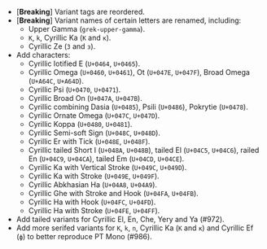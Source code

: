  * \[**Breaking**\] Variant tags are reordered.
 * \[**Breaking**\] Variant names of certain letters are renamed, including:
   - Upper Gamma (`grek-upper-gamma`).
   - `K`, `k`, Cyrillic Ka (`К` and `к`).
   - Cyrillic Ze (`З` and `з`).
 * Add characters:
   - Cyrillic Iotified E (`U+0464`, `U+0465`).
   - Cyrillic Omega (`U+0460`, `U+0461`), Ot (`U+047E`, `U+047F`), Broad Omega (`U+A64C`, `U+A64D`).
   - Cyrillic Psi (`U+0470`, `U+0471`).
   - Cyrillic Broad On (`U+047A`, `U+047B`).
   - Cyrillic combining Dasia (`U+0485`), Psili (`U+0486`), Pokrytie (`U+0478`).
   - Cyrillic Ornate Omega (`U+047C`, `U+047D`).
   - Cyrillic Koppa (`U+0480`, `U+0481`).
   - Cyrillic Semi-soft Sign (`U+048C`, `U+048D`).
   - Cyrillic Er with Tick (`U+048E`, `U+048F`).
   - Cyrillic tailed Short I (`U+048A`, `U+048B`), tailed El (`U+04C5`, `U+04C6`), railed En (`U+04C9`, `U+04CA`), tailed Em (`U+04CD`, `U+04CE`).
   - Cyrillic Ka with Vertical Stroke (`U+049C`, `U+049D`).
   - Cyrillic Ka with Stroke (`U+049E`, `U+049F`).
   - Cyrillic Abkhasian Ha (`U+04A8`, `U+04A9`).
   - Cyrillic Ghe with Stroke and Hook (`U+04FA`, `U+04FB`).
   - Cyrillic Ha with Hook (`U+04FC`, `U+04FD`).
   - Cyrillic Ha with Stroke (`U+04FE`, `U+04FF`).
 * Add tailed variants for Cyrillic El, En, Che, Yery and Ya (#972).
 * Add more serifed variants for `K`, `k`, `n`, Cyrillic Ka (`К` and `к`) and Cyrillic Ef (`ф`) to better reproduce PT Mono (#986).
